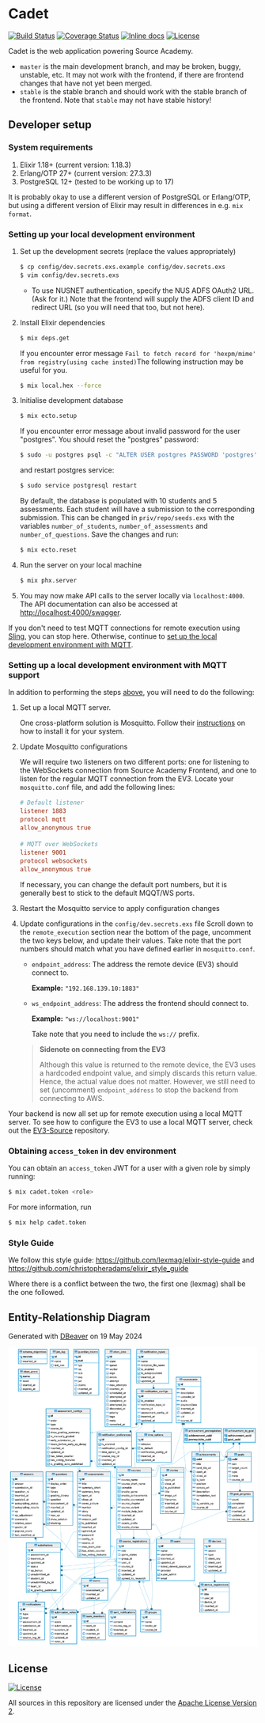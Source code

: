 # Cadet

[![Build Status](https://travis-ci.org/source-academy/backend.svg?branch=master)](https://travis-ci.org/source-academy/backend)
[![Coverage Status](https://coveralls.io/repos/github/source-academy/backend/badge.svg?branch=master)](https://coveralls.io/github/source-academy/backend?branch=master)
[![Inline docs](https://inch-ci.org/github/source-academy/backend.svg)](http://inch-ci.org/github/source-academy/backend)
[![License](https://img.shields.io/github/license/source-academy/backend)](https://github.com/source-academy/backend/blob/master/LICENSE)

Cadet is the web application powering Source Academy.

- `master` is the main development branch, and may be broken, buggy, unstable, etc. It may not work with the frontend, if there are frontend changes that have not yet been merged.
- `stable` is the stable branch and should work with the stable branch of the frontend. Note that `stable` may not have stable history!

## Developer setup

### System requirements

1. Elixir 1.18+ (current version: 1.18.3)
2. Erlang/OTP 27+ (current version: 27.3.3)
3. PostgreSQL 12+ (tested to be working up to 17)

It is probably okay to use a different version of PostgreSQL or Erlang/OTP, but using a different version of Elixir may result in differences in e.g. `mix format`.

### Setting up your local development environment

1. Set up the development secrets (replace the values appropriately)

   ```bash
   $ cp config/dev.secrets.exs.example config/dev.secrets.exs
   $ vim config/dev.secrets.exs
   ```

   - To use NUSNET authentication, specify the NUS ADFS OAuth2 URL. (Ask for it.) Note that the frontend will supply the ADFS client ID and redirect URL (so you will need that too, but not here).

2. Install Elixir dependencies

   ```bash
   $ mix deps.get
   ```

   If you encounter error message `Fail to fetch record for 'hexpm/mime' from registry(using cache insted)`The following instruction may be useful for you.

   ```bash
   $ mix local.hex --force
   ```

3. Initialise development database

   ```bash
   $ mix ecto.setup
   ```

   If you encounter error message about invalid password for the user "postgres".
   You should reset the "postgres" password:

   ```bash
   $ sudo -u postgres psql -c "ALTER USER postgres PASSWORD 'postgres';"
   ```

   and restart postgres service:

   ```bash
   $ sudo service postgresql restart
   ```

   By default, the database is populated with 10 students and 5 assessments. Each student will have a submission to the corresponding submission. This can be changed in `priv/repo/seeds.exs` with the variables `number_of_students`, `number_of_assessments` and `number_of_questions`. Save the changes and run:

   ```bash
   $ mix ecto.reset
   ```

4. Run the server on your local machine

   ```bash
   $ mix phx.server
   ```

5. You may now make API calls to the server locally via `localhost:4000`. The API documentation can also be accessed at <http://localhost:4000/swagger>.

If you don't need to test MQTT connections for remote execution using [Sling](source-academy/sling), you can stop here. Otherwise, continue to [set up the local development environment with MQTT](#setting-up-a-local-development-environment-with-mqtt-support).

### Setting up a local development environment with MQTT support

In addition to performing the steps [above](#setting-up-your-local-development-environment), you will need to do the following:

1. Set up a local MQTT server.

   One cross-platform solution is Mosquitto. Follow their [instructions](https://mosquitto.org/download/) on how to install it for your system.

2. Update Mosquitto configurations

   We will require two listeners on two different ports: one for listening to the WebSockets connection from Source Academy Frontend, and one to listen for the regular MQTT connection from the EV3. Locate your `mosquitto.conf` file, and add the following lines:

   ```conf
   # Default listener
   listener 1883
   protocol mqtt
   allow_anonymous true

   # MQTT over WebSockets
   listener 9001
   protocol websockets
   allow_anonymous true
   ```

   If necessary, you can change the default port numbers, but it is generally best to stick to the default MQQT/WS ports.

3. Restart the Mosquitto service to apply configuration changes

4. Update configurations in the `config/dev.secrets.exs` file
   Scroll down to the `remote_execution` section near the bottom of the page, uncomment the two keys below, and update their values. Take note that the port numbers should match what you have defined earlier in `mosquitto.conf`.

   - `endpoint_address`: The address the remote device (EV3) should connect to.

     **Example:** `"192.168.139.10:1883"`

   - `ws_endpoint_address`: The address the frontend should connect to.

     **Example:** `"ws://localhost:9001"`

     Take note that you need to include the `ws://` prefix.

   > **Sidenote on connecting from the EV3**
   >
   > Although this value is returned to the remote device, the EV3 uses a hardcoded endpoint value, and simply discards this return value. Hence, the actual value does not matter. However, we still need to set (uncomment) `endpoint_address` to stop the backend from connecting to AWS.

Your backend is now all set up for remote execution using a local MQTT server. To see how to configure the EV3 to use a local MQTT server, check out the [EV3-Source](https://github.com/source-academy/ev3-source) repository.

### Obtaining `access_token` in dev environment

You can obtain an `access_token` JWT for a user with a given role by simply running:

```bash
$ mix cadet.token <role>
```

For more information, run

```bash
$ mix help cadet.token
```

### Style Guide

We follow this style guide: <https://github.com/lexmag/elixir-style-guide> and <https://github.com/christopheradams/elixir_style_guide>

Where there is a conflict between the two, the first one (lexmag) shall be the one followed.

## Entity-Relationship Diagram

Generated with [DBeaver](https://dbeaver.io/) on 19 May 2024

![Entity-Relationship Diagram for cadet](schema.png)

## License

[![License](https://img.shields.io/badge/License-Apache%202.0-blue.svg)](https://opensource.org/licenses/Apache-2.0)

All sources in this repository are licensed under the [Apache License Version 2][apache2].

[apache2]: https://www.apache.org/licenses/LICENSE-2.0.txt
